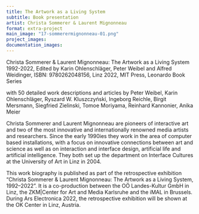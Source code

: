 ```yaml
---
title: The Artwork as a Living System
subtitle: Book presentation
artist: Christa Sommerer & Laurent Mignonneau
format: extra-project
main_image: "17-sommerermignonneau-01.png"
project_images:
documentation_images:
---
```


Christa Sommerer & Laurent Mignonneau: The Artwork as a Living System 1992-2022, Edited by Karin Ohlenschläger, Peter Weibel and Alfred Weidinger, ISBN: 9780262048156, Linz 2022, MIT Press, Leonardo Book Series
 
with 50 detailed work descriptions and articles by Peter Weibel, Karin Ohlenschläger, Ryszard W. Kluszczyński, Ingeborg Reichle, Birgit Mersmann, Siegfried Zielinski, Tomoe Moriyama, Reinhard Kannonier, Anika Meier
 
Christa Sommerer and Laurent Mignonneau are pioneers of interactive art and two of the most innovative and internationally renowned  media artists and researchers. Since the early 1990ies they work in the area of computer based installations, with a focus on innovative connections between art and science as well as on interaction and interface design, artificial life and artificial intelligence. They both set up the department on Interface Cultures at the University of Art in Linz in 2004.
 
This work biography is published as part of the retrospective exhibition “Christa Sommerer & Laurent Mignonneau: The Artwork as a Living System, 1992–2022”. It is a co-production between the OÖ Landes-Kultur GmbH in Linz, the ZKM|Center for Art and Media Karlsruhe and the iMAL in Brussels. During Ars Electronica 2022, the retrospective exhibition will be shown at the OK Center in Linz, Austria.
